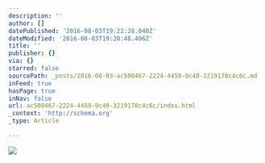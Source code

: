 ```yaml
---
description: ''
author: []
datePublished: '2016-08-03T19:22:28.040Z'
dateModified: '2016-08-03T19:20:48.406Z'
title: ''
publisher: {}
via: {}
starred: false
sourcePath: _posts/2016-08-03-ac500467-2224-4459-9c40-3219178c4c6c.md
inFeed: true
hasPage: true
inNav: false
url: ac500467-2224-4459-9c40-3219178c4c6c/index.html
_context: 'http://schema.org'
_type: Article

---
```

![](https://the-grid-user-content.s3-us-west-2.amazonaws.com/5efcb7ba-e5ff-4acb-8079-5fa85aa5e293.png)